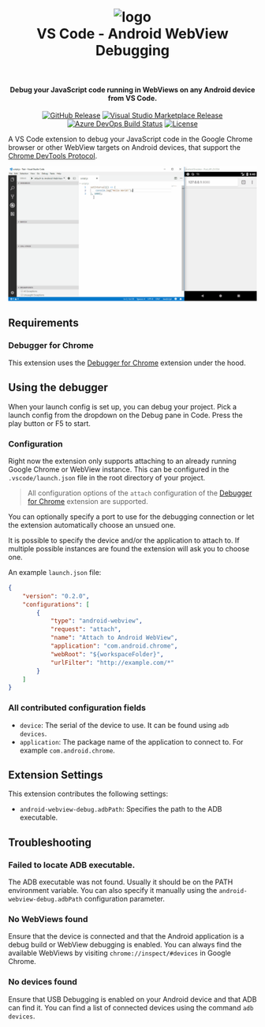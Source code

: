 <h1 align="center">
  <br>
    <img src="https://github.com/mpotthoff/vscode-android-webview-debug/raw/master/images/icon.png" alt="logo" width="200">
  <br>
  VS Code - Android WebView Debugging
  <br>
  <br>
</h1>

<h4 align="center">Debug your JavaScript code running in WebViews on any Android device from VS Code.</h4>

<p align="center">
  <a href="https://github.com/mpotthoff/vscode-android-webview-debug/releases"><img src="https://img.shields.io/github/release/mpotthoff/vscode-android-webview-debug.svg?logo=github&style=flat-square" alt="GitHub Release"></a>
  <a href="https://marketplace.visualstudio.com/items?itemName=mpotthoff.vscode-android-webview-debug"><img src="https://img.shields.io/visual-studio-marketplace/v/mpotthoff.vscode-android-webview-debug.svg?logo=visual-studio-code&style=flat-square" alt="Visual Studio Marketplace Release"></a>
  <a href="https://mpotthoff.visualstudio.com/vscode-android-webview-debug/_build?definitionId=1"><img src="https://img.shields.io/azure-devops/build/mpotthoff/c10616df-56e7-4a81-a267-ac7920e7a7d0/1/master.svg?logo=azure-devops&style=flat-square" alt="Azure DevOps Build Status"></a>
  <a href="https://github.com/mpotthoff/vscode-android-webview-debug/blob/master/LICENSE"><img src="https://img.shields.io/github/license/mpotthoff/vscode-android-webview-debug.svg?style=flat-square" alt="License"></a>
</p>

A VS Code extension to debug your JavaScript code in the Google Chrome browser or other WebView targets on Android devices, that support the [Chrome DevTools Protocol](https://chromedevtools.github.io/debugger-protocol-viewer/).

![Demo](images/demo.gif)

## Requirements

### Debugger for Chrome

This extension uses the [Debugger for Chrome](https://github.com/Microsoft/vscode-chrome-debug) extension under the hood.

## Using the debugger

When your launch config is set up, you can debug your project. Pick a launch config from the dropdown on the Debug pane in Code. Press the play button or F5 to start.

### Configuration

Right now the extension only supports attaching to an already running Google Chrome or WebView instance. This can be configured in the `.vscode/launch.json` file in the root directory of your project.

> All configuration options of the `attach` configuration of the [Debugger for Chrome](https://github.com/Microsoft/vscode-chrome-debug#attach) extension are supported.

You can optionally specify a port to use for the debugging connection or let the extension automatically choose an unsued one.

It is possible to specify the device and/or the application to attach to. If multiple possible instances are found the extension will ask you to choose one.

An example `launch.json` file:
```json
{
    "version": "0.2.0",
    "configurations": [
        {
            "type": "android-webview",
            "request": "attach",
            "name": "Attach to Android WebView",
            "application": "com.android.chrome",
            "webRoot": "${workspaceFolder}",
            "urlFilter": "http://example.com/*"
        }
    ]
}
```

### All contributed configuration fields

* `device`: The serial of the device to use. It can be found using `adb devices`.
* `application`: The package name of the application to connect to. For example `com.android.chrome`.

## Extension Settings

This extension contributes the following settings:

* `android-webview-debug.adbPath`: Specifies the path to the ADB executable.

## Troubleshooting

### Failed to locate ADB executable.

The ADB executable was not found. Usually it should be on the PATH environment variable. You can also specify it manually using the `android-webview-debug.adbPath` configuration parameter.

### No WebViews found

Ensure that the device is connected and that the Android application is a debug build or WebView debugging is enabled. You can always find the available WebViews by visiting `chrome://inspect/#devices` in Google Chrome.

### No devices found

Ensure that USB Debugging is enabled on your Android device and that ADB can find it. You can find a list of connected devices using the command `adb devices`.